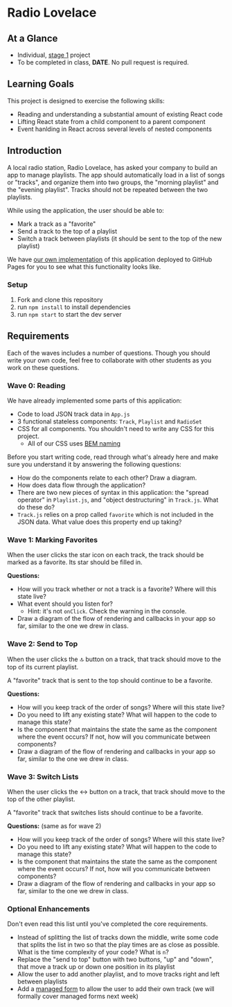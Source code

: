 # Radio Lovelace

## At a Glance

- Individual, [stage 1](https://github.com/Ada-Developers-Academy/pedagogy/blob/master/rule-of-three.md#stage-1) project
- To be completed in class, **DATE**. No pull request is required.

## Learning Goals

This project is designed to exercise the following skills:

- Reading and understanding a substantial amount of existing React code
- Lifting React state from a child component to a parent component
- Event hanlding in React across several levels of nested components

## Introduction

A local radio station, Radio Lovelace, has asked your company to build an app to manage playlists. The app should automatically load in a list of songs or "tracks", and organize them into two groups, the "morning playlist" and the "evening playlist". Tracks should not be repeated between the two playlists.

While using the application, the user should be able to:
- Mark a track as a "favorite"
- Send a track to the top of a playlist
- Switch a track between playlists (it should be sent to the top of the new playlist)

We have [our own implementation](https://adagold.github.io/radio-lovelace/) of this application deployed to GitHub Pages for you to see what this functionality looks like.

### Setup

1. Fork and clone this repository
1. run `npm install` to install dependencies
1. run `npm start` to start the dev server

## Requirements

Each of the waves includes a number of questions. Though you should write your own code, feel free to collaborate with other students as you work on these questions.

### Wave 0: Reading

We have already implemented some parts of this application:

- Code to load JSON track data in `App.js`
- 3 functional stateless components: `Track`, `Playlist` and `RadioSet`
- CSS for all components. You shouldn't need to write any CSS for this project.
  - All of our CSS uses [BEM naming](http://getbem.com/naming/)

Before you start writing code, read through what's already here and make sure you understand it by answering the following questions:

- How do the components relate to each other? Draw a diagram.
- How does data flow through the application?
- There are two new pieces of syntax in this application: the "spread operator" in `Playlist.js`, and "object destructuring" in `Track.js`. What do these do?
- `Track.js` relies on a prop called `favorite` which is not included in the JSON data. What value does this property end up taking?

### Wave 1: Marking Favorites

When the user clicks the star icon on each track, the track should be marked as a favorite. Its star should be filled in.

**Questions:**
- How will you track whether or not a track is a favorite? Where will this state live?
- What event should you listen for?
  - Hint: it's not `onClick`. Check the warning in the console.
- Draw a diagram of the flow of rendering and callbacks in your app so far, similar to the one we drew in class.

### Wave 2: Send to Top

When the user clicks the 🔝 button on a track, that track should move to the top of its current playlist.

A "favorite" track that is sent to the top should continue to be a favorite.

**Questions:**
- How will you keep track of the order of songs? Where will this state live?
- Do you need to lift any existing state? What will happen to the code to manage this state?
- Is the component that maintains the state the same as the component where the event occurs? If not, how will you communicate between components?
- Draw a diagram of the flow of rendering and callbacks in your app so far, similar to the one we drew in class.

### Wave 3: Switch Lists

When the user clicks the ↔ button on a track, that track should move to the top of the other playlist.

A "favorite" track that switches lists should continue to be a favorite.

**Questions:** (same as for wave 2)
- How will you keep track of the order of songs? Where will this state live?
- Do you need to lift any existing state? What will happen to the code to manage this state?
- Is the component that maintains the state the same as the component where the event occurs? If not, how will you communicate between components?
- Draw a diagram of the flow of rendering and callbacks in your app so far, similar to the one we drew in class.

### Optional Enhancements

Don't even read this list until you've completed the core requirements.

- Instead of splitting the list of tracks down the middle, write some code that splits the list in two so that the play times are as close as possible. What is the time complexity of your code? What is `n`?
- Replace the "send to top" button with two buttons, "up" and "down", that move a track up or down one position in its playlist
- Allow the user to add another playlist, and to move tracks right and left between playlists
- Add a [managed form](https://reactjs.org/docs/forms.html) to allow the user to add their own track (we will formally cover managed forms next week)
